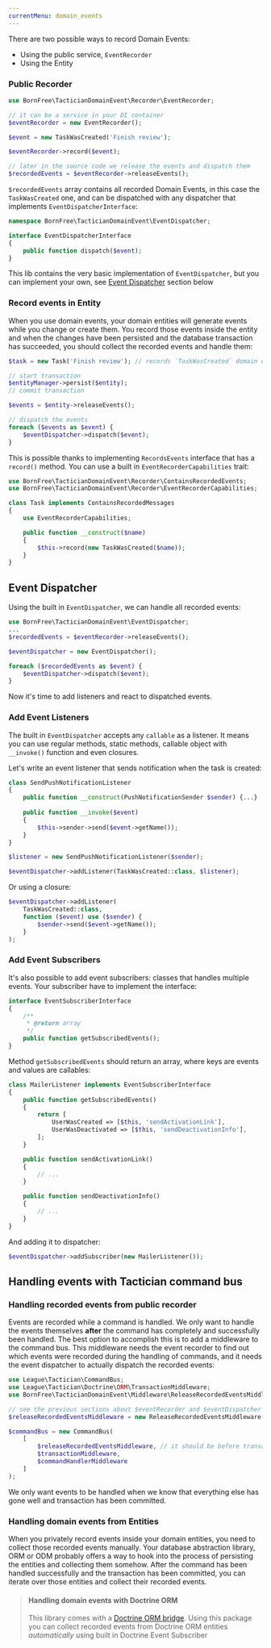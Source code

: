 ```yaml
---
currentMenu: domain_events
---
```


There are two possible ways to record Domain Events:

* Using the public service, `EventRecorder`
* Using the Entity

### Public Recorder

```php
use BornFree\TacticianDomainEvent\Recorder\EventRecorder;

// it can be a service in your DI container
$eventRecorder = new EventRecorder();

$event = new TaskWasCreated('Finish review');

$eventRecorder->record($event);

// later in the source code we release the events and dispatch them
$recordedEvents = $eventRecorder->releaseEvents();
```

`$recordedEvents` array contains all recorded Domain Events, in this case the `TaskWasCreated` one, and can be dispatched with any dispatcher that implements `EventDispatcherInterface`:
 
 ```php
 namespace BornFree\TacticianDomainEvent\EventDispatcher;
 
 interface EventDispatcherInterface
 {
     public function dispatch($event);
 }
 ```
 
 This lib contains the very basic implementation of `EventDispatcher`, but you can implement your own, see [Event Dispatcher](#event-dispatcher) section below

### Record events in Entity

When you use domain events, your domain entities will generate events while you change or create them. You record those events inside the entity and when the changes have been persisted and the database transaction has succeeded, you should collect the recorded events and handle them:

```php
$task = new Task('Finish review'); // records `TaskWasCreated` domain event

// start transaction
$entityManager->persist($entity);
// commit transaction

$events = $entity->releaseEvents();

// dispatch the events
foreach ($events as $event) {
    $eventDispatcher->dispatch($event);
}
```

This is possible thanks to implementing `RecordsEvents` interface that has a `record()` method. You can use a built in `EventRecorderCapabilities` trait:

```php
use BornFree\TacticianDomainEvent\Recorder\ContainsRecordedEvents;
use BornFree\TacticianDomainEvent\Recorder\EventRecorderCapabilities;

class Task implements ContainsRecordedMessages
{
    use EventRecorderCapabilities;

    public function __construct($name)
    {
        $this->record(new TaskWasCreated($name));
    }
}
```

## Event Dispatcher

Using the built in `EventDispatcher`, we can handle all recorded events:

```php
use BornFree\TacticianDomainEvent\EventDispatcher;
...
$recordedEvents = $eventRecorder->releaseEvents();

$eventDispatcher = new EventDispatcher();

foreach ($recordedEvents as $event) {
    $eventDispatcher->dispatch($event);
}
```

Now it's time to add listeners and react to dispatched events.

### Add Event Listeners

The built in `EventDispatcher` accepts any `callable` as a listener. It means you can use regular methods, static methods, callable object with `__invoke()` function and even closures.

Let's write an event listener that sends notification when the task is created:

```php
class SendPushNotificationListener
{
    public function __construct(PushNotificationSender $sender) {...}
    
    public function __invoke($event)
    {
        $this->sender->send($event->getName());
    }
}

$listener = new SendPushNotificationListener($sender);

$eventDispatcher->addListener(TaskWasCreated::class, $listener);
```

Or using a closure:

```php
$eventDispatcher->addListener(
    TaskWasCreated::class,
    function ($event) use ($sender) {
        $sender->send($event->getName());
    }
);

```

### Add Event Subscribers

It's also possible to add event subscribers: classes that handles multiple events. Your subscriber have to implement the interface:

```php
interface EventSubscriberInterface
{
    /**
     * @return array
     */
    public function getSubscribedEvents();
}
```

Method `getSubscribedEvents` should return an array, where keys are events and values are callables:

```php
class MailerListener implements EventSubscriberInterface
{
    public function getSubscribedEvents()
    {
        return [
            UserWasCreated => [$this, 'sendActivationLink'],
            UserWasDeactivated => [$this, 'sendDeactivationInfo'],
        ];
    }

    public function sendActivationLink()
    {
        // ...
    }

    public function sendDeactivationInfo()
    {
        // ...
    }
}
```

And adding it to dispatcher:

```php
$eventDispatcher->addSubscriber(new MailerListener());
```

## Handling events with Tactician command bus

### Handling recorded events from public recorder

Events are recorded while a command is handled. We only want to handle the events themselves **after** the command has completely and successfully been handled. The best option to accomplish this is to add a middleware to the command bus. This middleware needs the event recorder to find out which events were recorded during the handling of commands, and it needs the event dispatcher to actually dispatch the recorded events:

```php
use League\Tactician\CommandBus;
use League\Tactician\Doctrine\ORM\TransactionMiddleware;
use BornFree\TacticianDomainEvent\Middleware\ReleaseRecordedEventsMiddleware;

// see the previous sections about $eventRecorder and $eventDispatcher
$releaseRecordedEventsMiddleware = new ReleaseRecordedEventsMiddleware($eventRecorder, $eventDispatcher);

$commandBus = new CommandBus(
    [
        $releaseRecordedEventsMiddleware, // it should be before transaction middleware
        $transactionMiddleware,
        $commandHandlerMiddleware
    ]
);

```

We only want events to be handled when we know that everything else has gone well and transaction has been committed.

### Handling domain events from Entities

When you privately record events inside your domain entities, you need to collect those recorded events manually. Your database abstraction library, ORM or ODM probably offers a way to hook into the process of persisting the entities and collecting them somehow. After the command has been handled successfully and the transaction has been committed, you can iterate over those entities and collect their recorded events.

> #### Handling domain events with Doctrine ORM
> 
> This library comes with a [Doctrine ORM bridge](https://bornfreee.github.io/tactician-doctrine-domain-events). Using this package you can collect recorded events from Doctrine ORM entities *automatically* using built in Doctrine Event Subscriber
